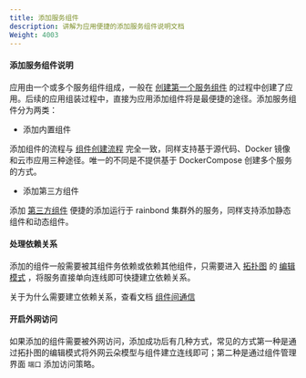 ```yaml
---
title: 添加服务组件
description: 讲解为应用便捷的添加服务组件说明文档
Weight: 4003
---
```


#### 添加服务组件说明

应用由一个或多个服务组件组成，一般在 [创建第一个服务组件](../../component-create/creation-process) 的过程中创建了应用。后续的应用组装过程中，直接为应用添加组件将是最便捷的途径。添加服务组件分为两类：

- 添加内置组件

添加组件的流程与 [组件创建流程](../../component-create/creation-process/) 完全一致，同样支持基于源代码、Docker 镜像和云市应用三种途径。唯一的不同是不提供基于 DockerCompose 创建多个服务的方式。

- 添加第三方组件

添加 [第三方组件](../../component-create/thirdparty-service/thirdparty-create) 便捷的添加运行于 rainbond 集群外的服务，同样支持添加静态组件和动态组件。

#### 处理依赖关系

添加的组件一般需要被其组件务依赖或依赖其他组件，只需要进入 [拓扑图](./app-topology/) 的 [编辑模式](./app-topology/#编辑模式) ，将服务直接单向连线即可快捷建立依赖关系。

关于为什么需要建立依赖关系，查看文档 [组件间通信](../component-connection/regist_and_discover/)

#### 开启外网访问

如果添加的组件需要被外网访问，添加成功后有几种方式，常见的方式第一种是通过拓扑图的编辑模式将外网云朵模型与组件建立连线即可；第二种是通过组件管理界面 `端口` 添加访问策略。
